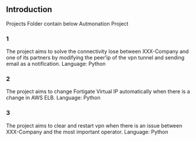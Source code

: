 ## Introduction
Projects Folder contain below Autmonation Project

### 1
The project aims to solve the connectivity lose between XXX-Company and one of its partners by modifying the peer’ip of the vpn tunnel and sending email as a notification.
Language: Python 

### 2
The project aims to change Fortigate Virtual IP automatically when there is a change in AWS ELB.
Language: Python

### 3
The project aims to clear and restart vpn when there is an issue between XXX-Company and the most important operator. 
Language: Python




